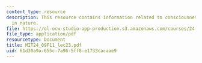 ```yaml
---
content_type: resource
description: This resource contains information related to consciousness and its place
  in nature.
file: https://ol-ocw-studio-app-production.s3.amazonaws.com/courses/24-09-minds-and-machines-fall-2011/61d30a9a655c7a965ff8e1733cacaae9_MIT24_09F11_lec23.pdf
file_type: application/pdf
resourcetype: Document
title: MIT24_09F11_lec23.pdf
uid: 61d30a9a-655c-7a96-5ff8-e1733cacaae9
---
```

